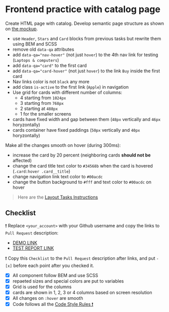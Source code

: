 # Frontend practice with catalog page

Create HTML page with catalog. Develop semantic page structure as shown on [the mockup](https://www.figma.com/file/ojkArVazq7vsX0nbpn9CxZ/Moyo-%2F-Catalog-(ENG)?node-id=32249%3A354).

- use `Header`, `Stars` and `Card` blocks from previous tasks but rewrite them using BEM and SCSS
- remove old `data-qa` attributes
- add `data-qa="nav-hover"` (not just `hover`) to the 4th nav link for testing (`Laptops & computers`)
- add `data-qa="card"` to the first card
- add `data-qa="card-hover"` (not just `hover`) to the link `Buy` inside the first card
- Nav links color is not `black` any more
- add class `is-active` to the first link (`Apple`) in navigation
- Use grid for cards with different number of columns:
  - 4 starting from `1024px`
  - 3 starting from `768px`
  - 2 starting at `488px`
  - 1 for the smaller screens
- cards have fixed width and gap between them (`48px` vertically and `46px` horyzontally)
- cards container have fixed paddings (`50px` vertically and `40px` horyzontally)

Make all the changes smooth on hover (during 300ms):
- increase the card by 20 percent (neighboring cards **should not be** affected)
- change the card title text color to `#34568b` when the card is hovered (`.card:hover .card__title`)
- change navigation link text color to `#00acdc`
- change the button background to `#fff` and text color to `#00acdc` on hover

> Here are the [Layout Tasks Instructions](https://mate-academy.github.io/layout_task-guideline)

## Checklist

❗️ Replace `<your_account>` with your Github username and copy the links to `Pull Request` description:
- [DEMO LINK](https://ptbit.github.io/layout_catalog/)
- [TEST REPORT LINK](https://ptbit.github.io/layout_catalog/report/html_report/)

❗️ Copy this `Checklist` to the `Pull Request` description after links, and put `- [x]` before each point after you checked it.

- [x] All component follow BEM and use SCSS
- [x] repaeted sizes and special colors are put to variables
- [x] Grid is used for the columns
- [x] cards are shown in 1, 2, 3 or 4 columns based on screen resolution
- [x] All changes on `:hover` are smooth
- [x] Code follows all the [Code Style Rules ❗️](https://mate-academy.github.io/layout_task-guideline/html-css-code-style-rules)

